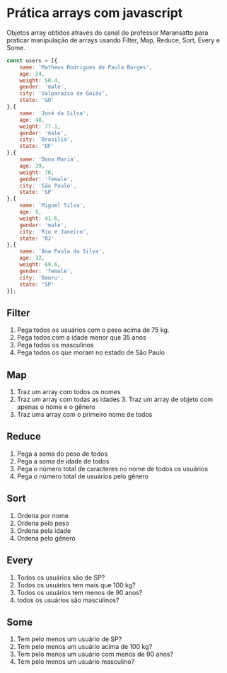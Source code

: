 # Prática arrays com javascript

Objetos array obtidos através do canal do professor Maransatto para praticar manipulação de arrays usando Filter, Map, Reduce, Sort, Every e Some.

```javascript
const users = [{
    name: 'Matheus Rodrigues de Paula Borges',
    age: 24,
    weight: 50.4,
    gender: 'male',
    city: 'Valparaíso de Goiás',
    state: 'GO'
},{
    name: 'José da Silva',
    age: 40,
    weight: 77.1,
    gender: 'male',
    city: 'Brasilia',
    state: 'DF'
},{
    name: 'Dona Maria',
    age: 39,
    weight: 70,
    gender: 'female',
    city: 'São Paulo',
    state: 'SP'
},{
    name: 'Miguel Silva',
    age: 9,
    weight: 41.6,
    gender: 'male',
    city: 'Rio e Janeiro',
    state: 'RJ'
},{
    name: 'Ana Paula da Silva',
    age: 32,
    weight: 69.6,
    gender: 'female',
    city: 'Bauru',
    state: 'SP'
}];
```

## Filter

1. Pega todos os usuários com o peso acima de 75 kg.
2. Pega todos com a idade menor que 35 anos
3. Pega todos os masculinos
4. Pega todos os que moram no estado de São Paulo


## Map

1. Traz um array com todos os nomes
2. Traz um array com todas as idades
3. Traz um array de objeto com apenas o nome e o gênero
4. Traz ums array com o primeiro nome de todos


## Reduce

1. Pega a soma do peso de todos
2. Pega a soma de idade de todos
3. Pega o número total de caracteres no nome de todos os usuários
4. Pega o número total de usuários pelo gênero


## Sort

1. Ordena por nome
2. Ordena pelo peso
3. Ordena pela idade
4. Ordena pelo gênero


## Every

1. Todos os usuários são de SP?
2. Todos os usuários tem mais que 100 kg?
3. Todos os usuários tem menos de 90 anos?
4. todos os usuários são masculinos?


## Some

1. Tem pelo menos um usuário de SP?
2. Tem pelo menos um usuário acima de 100 kg?
3. Tem pelo menos um usuário com menos de 90 anos?
4. Tem pelo menos um usuário masculino?